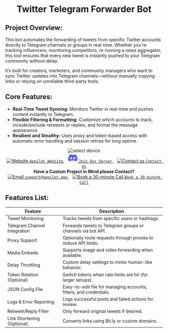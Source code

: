 <h1 align="center">Twitter Telegram Forwarder Bot</h1>

## Project Overview:

This bot automates the forwarding of tweets from specific Twitter accounts directly to Telegram channels or groups in real-time. Whether you're tracking influencers, monitoring competitors, or running a news aggregator, this tool ensures that every new tweet is instantly pushed to your Telegram community without delay.

It’s built for creators, marketers, and community managers who want to sync Twitter updates into Telegram channels—without manually copying links or relying on unreliable third-party tools.


## Core Features:
- **Real-Time Tweet Syncing:** Monitors Twitter in real-time and pushes content instantly to Telegram.
- **Flexible Filtering & Formatting:** Customize which accounts to track, include/exclude retweets or replies, and format the message appearance.
- **Resilient and Stealthy:** Uses proxy and token-based access with automatic error handling and session retries for long uptime.


<div align="center">
  <img
    src="https://github.com/user-attachments/assets/d200549d-7613-446f-a43b-19a4117ca360"
    alt="select device"
    width="600px"
  />
</div>


<div align="center">
  <a href="https://appilot.app/">
    <img
      alt="Website"
      width="25px"
      src="https://github.com/user-attachments/assets/8e5f3af3-b098-4c1d-980d-df9aebc680d0"
    />
    <code>Appilot Website</code>
  </a>
  &nbsp;&nbsp;
  <a href="https://discord.gg/3CZ5muJdF2">
    <img
      alt="Join Our Server"
      width="30px"
      src="https://github.com/Zeeshanahmad4/RealEstateMate-WhatsApp-Group-Management-Bot/blob/main/discord-icon-svgrepo-com.svg"
    />
    <code>Join Our Server</code>
  </a>
  &nbsp;&nbsp;
  <a href="https://t.me/devpilot1">
    <img
      alt="Contact us"
      width="30px"
      src="https://edent.github.io/SuperTinyIcons/images/svg/telegram.svg"
    />
    <code>Contact Us</code>
  </a>
</div>

<div align="center">
<strong> Have a Custom Project in Mind please Contact?</strong>

<div align="center">
  <a href="mailto:support@appilot.app">
  <img
    alt="Email"
    width="30px"
    src="https://github.com/user-attachments/assets/91c8d428-32b7-4be0-91fa-2e42c902b5b8"
  />
  <code>support@appilot.app</code>
</a>
  &nbsp;&nbsp;
  <a href="https://cal.com/app-pilot-m8i8oo/30min">
  <img
    alt="Book a 30-minute Call"
    width="30px"
    src="https://github.com/user-attachments/assets/cd3e5c7b-3e4e-4bb3-b242-bcc20ee78f13"
  />
  <code>Book a 30-minute Call</code>
</a>
<span>

<div align="left">

## Features List:
| Feature                      | Description                                                        |
| ---------------------------- | ------------------------------------------------------------------ |
| Tweet Monitoring             | Tracks tweets from specific users or hashtags.                     |
| Telegram Channel Integration | Forwards tweets to Telegram groups or channels via bot API.        |
| Proxy Support                | Optionally route requests through proxies to reduce API limits.    |
| Media Embeds                 | Supports image and video forwarding when available.                |
| Delay Throttling             | Custom delay settings to mimic human-like behavior.                |
| Token Rotation (Optional)    | Switch tokens when rate limits are hit (for larger setups).        |
| JSON Config File             | Easy-to-edit file for managing accounts, filters, and credentials. |
| Logs & Error Reporting       | Logs successful posts and failed actions for review.               |
| Retweet/Reply Filter         | Only forward original tweets if desired.                           |
| Link Shortening (Optional)   | Converts links using Bit.ly or custom domains.                     |



